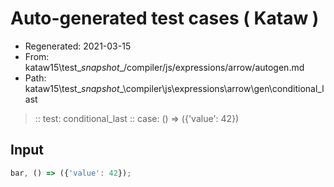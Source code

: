 # Auto-generated test cases ( Kataw )
- Regenerated: 2021-03-15
- From: kataw15\test\__snapshot__/compiler/js/expressions/arrow/autogen.md
- Path: kataw15\test\__snapshot__\compiler\js\expressions\arrow\gen\conditional_last
> :: test: conditional_last
> :: case: () => ({'value': 42})
## Input

`````js
bar, () => ({'value': 42});
`````
